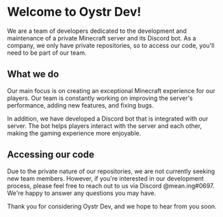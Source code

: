 # Welcome to Oystr Dev!

We are a team of developers dedicated to the development and maintenance of a private Minecraft server and its Discord bot. As a company, we only have private repositories, so to access our code, you'll need to be part of our team.

## What we do

Our main focus is on creating an exceptional Minecraft experience for our players. Our team is constantly working on improving the server's performance, adding new features, and fixing bugs.

In addition, we have developed a Discord bot that is integrated with our server. The bot helps players interact with the server and each other, making the gaming experience more enjoyable.

## Accessing our code

Due to the private nature of our repositories, we are not currently seeking new team members. However, if you're interested in our development process, please feel free to reach out to us via Discord @mean.ing#0697. We're happy to answer any questions you may have.

Thank you for considering Oystr Dev, and we hope to hear from you soon.
